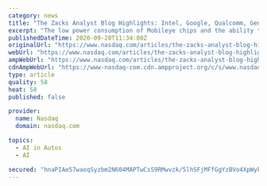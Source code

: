 ```yaml
---
category: news
title: "The Zacks Analyst Blog Highlights: Intel, Google, Qualcomm, General Motors, Nvidia and Baidu"
excerpt: "The low power consumption of Mobileye chips and the ability to create maps for self-driving systems via its Road Experience Management platform helped Intel, which is currently carrying a Zacks Rank #3 (Hold),"
publishedDateTime: 2020-09-28T11:34:00Z
originalUrl: "https://www.nasdaq.com/articles/the-zacks-analyst-blog-highlights%3A-intel-google-qualcomm-general-motors-nvidia-and-baidu"
webUrl: "https://www.nasdaq.com/articles/the-zacks-analyst-blog-highlights%3A-intel-google-qualcomm-general-motors-nvidia-and-baidu"
ampWebUrl: "https://www.nasdaq.com/articles/the-zacks-analyst-blog-highlights%3A-intel-google-qualcomm-general-motors-nvidia-and-baidu?amp"
cdnAmpWebUrl: "https://www-nasdaq-com.cdn.ampproject.org/c/s/www.nasdaq.com/articles/the-zacks-analyst-blog-highlights%3A-intel-google-qualcomm-general-motors-nvidia-and-baidu?amp"
type: article
quality: 58
heat: 58
published: false

provider:
  name: Nasdaq
  domain: nasdaq.com

topics:
  - AI in Autos
  - AI

secured: "hnaPIAe57waoqSyzbm2N604MAPTwCsS9RMwvzk/5lhSFjMFfGgYzBVo4XpWykem7nGR2+FyZdyKoobTnwBGWM97zzMpLrV6h5E9+JvwrzqOanMHQL7F8pcLy2yY7X1GyMPWzFGWy+xJCponffKWLj/3shC8Y6uGMJlDg01KFNCcIer9BmxJud3Z+Jj4d5bclChRf93ShrkhXZsKxsseS5ZzFWxzLw+CrtwP+e7vqG/J8h8rv3je6+zFDs3HTN8CqCmgi+I+OUei57gEaUOB71iH23siupeTLXAUdK+Mf36FThbklY7UnXj6V8ht6+Zuh6ZvR/0VtyXfF6c4wY/fbA53nm90/0r3uCR7NOCO8QD0=;moEHUhQZ+9Nc+WJxnnd/cA=="
---
```


